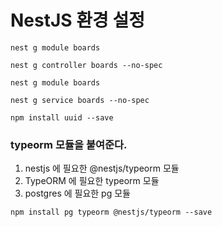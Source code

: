 # NestJS 환경 설정

```
nest g module boards
```

```
nest g controller boards --no-spec
```

```
nest g module boards
```

```
nest g service boards --no-spec
```

```
npm install uuid --save
```

### typeorm 모듈을 붙여준다.
1. nestjs 에 필요한 @nestjs/typeorm 모듈
2. TypeORM 에 필요한 typeorm 모듈
3. postgres 에 필요한 pg 모듈
```
npm install pg typeorm @nestjs/typeorm --save
```


